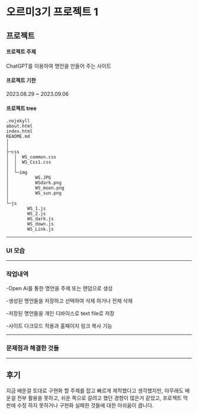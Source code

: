 # 오르미3기 프로젝트 1 

## 프로젝트

#### 프로젝트 주제
ChatGPT를 이용하여 명언을 만들어 주는 사이트

#### 프로젝트 기한
2023.08.29 ~ 2023.09.06

#### 프로젝트 tree
```
.nojekyll
about.html
index.html
README.md
│  
│
├─css
│  │  WS_common.css
│  │  WS_Css1.css
│  │
│  └─img
│          WS.JPG
│          WSdark.png
│          WS_moon.png
│          WS_sun.png
│
└─js
        WS_1.js
        WS_2.js
        WS_dark.js
        WS_down.js
        WS_Link.js

```
---

### UI 모습


---
### 작업내역


-Open Ai를 통한 명언을 주제 또는 랜덤으로 생성

-생성된 명언들을 저장하고 선택하여 삭제 하거나 전체 삭제

-저장된 명언들을 개인 디바이스로 text file로 저장

-사이트 다크모드 적용과 홈페이지 링크 복사 기능 

---
### 문제점과 해결한 것들
    
---
## 후기
지금 배운걸 토대로 구현화 할 주제를 잡고 빠르게 제작했다고 생각했지만, 아무래도 배운걸 전부 활용을 못하고, 쉬운 쪽으로 갈려고 했던 경향이 많은거 같았고, 프로젝트 막판에 수정 하지 못하거나 구현화 실패한 것들에 대한 아쉬움이 큽니다.
